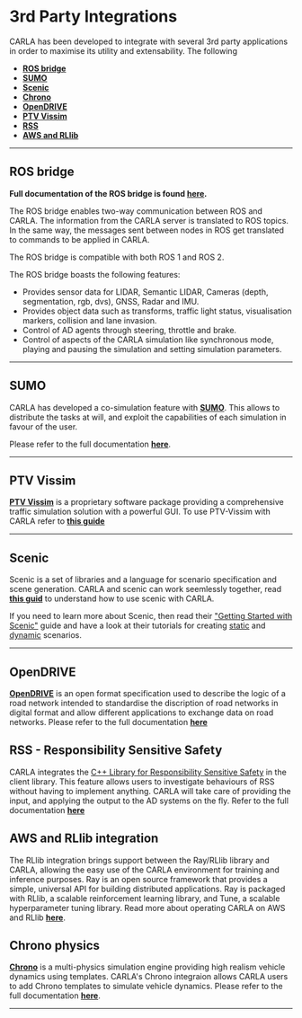 
# 3rd Party Integrations

CARLA has been developed to integrate with several 3rd party applications in order to maximise its utility and extensability. The following  

-   [__ROS bridge__](https://carla.readthedocs.io/projects/ros-bridge/en/latest/)
-   [__SUMO__](adv_sumo.md)  
-   [__Scenic__](tuto_G_scenic.md)
-   [__Chrono__](tuto_G_chrono.md)
-   [__OpenDRIVE__](adv_opendrive.md) 
-   [__PTV Vissim__](adv_ptv.md)
-   [__RSS__](adv_rss.md) 
-   [__AWS and RLlib__](tuto_G_rllib_integration.md)

---
## ROS bridge

__Full documentation of the ROS bridge is found [__here__](https://carla.readthedocs.io/projects/ros-bridge/en/latest/).__

The ROS bridge enables two-way communication between ROS and CARLA. The information from the CARLA server is translated to ROS topics. In the same way, the messages sent between nodes in ROS get translated to commands to be applied in CARLA.

The ROS bridge is compatible with both ROS 1 and ROS 2.

The ROS bridge boasts the following features:

- Provides sensor data for LIDAR, Semantic LIDAR, Cameras (depth, segmentation, rgb, dvs), GNSS, Radar and IMU.
- Provides object data such as transforms, traffic light status, visualisation markers, collision and lane invasion.
- Control of AD agents through steering, throttle and brake.
- Control of aspects of the CARLA simulation like synchronous mode, playing and pausing the simulation and setting simulation parameters.

---

## SUMO

CARLA has developed a co-simulation feature with [__SUMO__](https://www.eclipse.org/sumo/). This allows to distribute the tasks at will, and exploit the capabilities of each simulation in favour of the user.

Please refer to the full documentation [__here__](adv_sumo.md).

---

## PTV Vissim

[__PTV Vissim__](https://www.ptvgroup.com/en/solutions/products/ptv-vissim/) is a proprietary software package providing a comprehensive traffic simulation solution with a powerful GUI. To use PTV-Vissim with CARLA refer to [__this guide__](adv_ptv.md)

---

## Scenic 

Scenic is a set of libraries and a language for scenario specification and scene generation. CARLA and scenic can work seemlessly together, read [__this guid__](tuto_G_scenic.md) to understand how to use scenic with CARLA. 

If you need to learn more about Scenic, then read their ["Getting Started with Scenic"](https://scenic-lang.readthedocs.io/en/latest/quickstart.html) guide and have a look at their tutorials for creating [static](https://scenic-lang.readthedocs.io/en/latest/tutorials/tutorial.html) and [dynamic](https://scenic-lang.readthedocs.io/en/latest/tutorials/dynamics.html) scenarios.

---

## OpenDRIVE

[__OpenDRIVE__](https://www.asam.net/standards/detail/opendrive/) is an open format specification used to describe the logic of a road network intended to standardise the discription of road networks in digital format and allow different applications to exchange data on road networks. Please refer to the full documentation [__here__](adv_opendrive.md)

## RSS - Responsibility Sensitive Safety

CARLA integrates the [C++ Library for Responsibility Sensitive Safety](https://github.com/intel/ad-rss-lib) in the client library. This feature allows users to investigate behaviours of RSS without having to implement anything. CARLA will take care of providing the input, and applying the output to the AD systems on the fly. Refer to the full documentation [__here__](adv_rss.md)

## AWS and RLlib integration

The RLlib integration brings support between the Ray/RLlib library and CARLA, allowing the easy use of the CARLA environment for training and inference purposes. Ray is an open source framework that provides a simple, universal API for building distributed applications. Ray is packaged with RLlib, a scalable reinforcement learning library, and Tune, a scalable hyperparameter tuning library. Read more about operating CARLA on AWS and RLlib [__here__](tuto_G_rllib_integration.md).

## Chrono physics

[__Chrono__](https://projectchrono.org/) is a multi-physics simulation engine providing high realism vehicle dynamics using templates. CARLA's Chrono integraion allows CARLA users to add Chrono templates to simulate vehicle dynamics. Please refer to the full documentation [__here__](tuto_G_chrono.md).

---